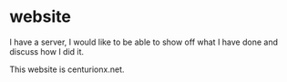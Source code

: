 # website
I have a server, I would like to be able to show off what I have done and discuss how I did it.

This website is centurionx.net.